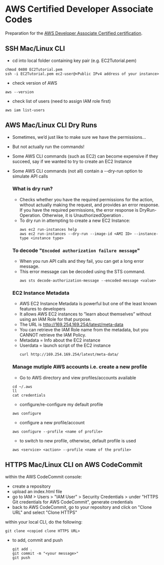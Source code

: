 # AWS Certified Developer Associate Codes

Preparation for the [AWS Developer Associate Certified certification](https://aws.amazon.com/certification/certified-developer-associate/).

## SSH Mac/Linux CLI

- cd into local folder containing key pair (e.g. EC2Tutorial.pem)

```
chmod 0400 EC2Tutorial.pem
ssh -i EC2Tutorial.pem ec2-user@<Public IPv4 address of your instance>
```

- check version of AWS

```
aws --version
```

- check list of users (need to assign IAM role first)

```
aws iam list-users
```

## AWS Mac/Linux CLI Dry Runs

- Sometimes, we’d just like to make sure we have the permissions...
- But not actually run the commands!
- Some AWS CLI commands (such as EC2) can become expensive if they
  succeed, say if we wanted to try to create an EC2 Instance
- Some AWS CLI commands (not all) contain a --dry-run option to
  simulate API calls

  ### What is dry run?

  - Checks whether you have the required permissions for the action, without actually making the request, and provides an error response. If you have the required permissions, the error response is DryRun-Operation. Otherwise, it is UnauthorizedOperation .
  - To dry run in attempting to create a new EC2 Instance:
    ```
    aws ec2 run-instances help
    aws ec2 run-instances --dry-run --image-id <AMI ID> --instance-type <instance type>
    ```

  ### To decode "`Encoded authorization failure message`"

  - When you run API calls and they fail, you can get a long error message.
  - This error message can be decoded using the STS command.
    ```
    aws sts decode-authorization-message --encoded-message <value>
    ```

  ### EC2 Instance Metadata

  - AWS EC2 Instance Metadata is powerful but one of the least known features to developers
  - It allows AWS EC2 instances to ”learn about themselves” without using an IAM Role for that purpose.
  - The URL is http://169.254.169.254/latest/meta-data
  - You can retrieve the IAM Role name from the metadata, but you CANNOT retrieve the IAM Policy.
  - Metadata = Info about the EC2 instance
  - Userdata = launch script of the EC2 instance
    ```
    curl http://169.254.169.254/latest/meta-data/
    ```

  ### Manage mutiple AWS accounts i.e. create a new profile

  - Go to AWS directory and view profiles/accounts available

  ```
  cd ~/.aws
  ll
  cat credentials
  ```

  - configure/re-configure my default profile

  ```
  aws configure
  ```

  - configure a new profile/account

  ```
  aws configure --profile <name of profile>
  ```

  - to switch to new profile, otherwise, default profile is used

  ```
  aws <service> <action> --profile <name of the profile>
  ```

## HTTPS Mac/Linux CLI on AWS CodeCommit

within the AWS CodeCommit console:

- create a repository
- upload an index.html file
- go to IAM > Users > "IAM User" > Security Credentials > under "HTTPS Git credentials for AWS CodeCommit", generate credentials
- back to AWS CodeCommit, go to your repository and click on "Clone URL" and select "Clone HTTPS"

within your local CLI, do the following:

```
git clone <copied clone HTTPS URL>
```

- to add, commit and push

  ```
  git add .
  git commit -m "<your message>"
  git push
  ```
